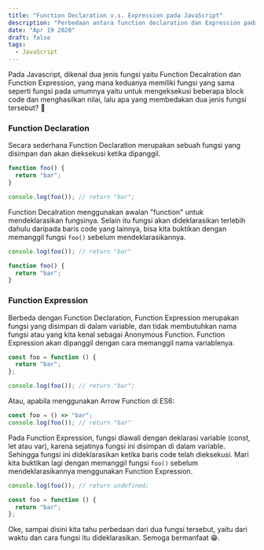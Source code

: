 ```yaml
---
title: "Function Declaration v.s. Expression pada JavaScript"
description: "Perbedaan antara function declaration dan Expression pada JavaScript."
date: "Apr 19 2020"
draft: false
tags:
  - JavaScript
---
```


Pada Javascript, dikenal dua jenis fungsi yaitu Function Decalration dan Function Expression, yang mana keduanya memiliki fungsi yang sama seperti fungsi pada umumnya yaitu untuk mengeksekusi beberapa block code dan menghasilkan nilai, lalu apa yang membedakan dua jenis fungsi tersebut? 🤔

### Function Declaration

Secara sederhana Function Declaration merupakan sebuah fungsi yang disimpan dan akan dieksekusi ketika dipanggil.

```js
function foo() {
  return "bar";
}

console.log(foo()); // return "bar";
```

Function Decalration menggunakan awalan "function" untuk mendeklarasikan fungsinya. Selain itu fungsi akan dideklarasikan terlebih dahulu daripada baris code yang lainnya, bisa kita buktikan dengan memanggil fungsi `foo()` sebelum mendeklarasikannya.

```js
console.log(foo()); // return "bar"

function foo() {
  return "bar";
}
```

### Function Expression

Berbeda dengan Function Declaration, Function Expression merupakan fungsi yang disimpan di dalam variable, dan tidak membutuhkan nama fungsi atau yang kita kenal sebagai Anonymous Function. Function Expression akan dipanggil dengan cara memanggil nama variablenya.

```js
const foo = function () {
  return "bar";
};

console.log(foo()); // return "bar";
```

Atau, apabila menggunakan Arrow Function di ES6:

```js
const foo = () => "bar";
console.log(foo()); // return "bar"
```

Pada Function Expression, fungsi diawali dengan deklarasi variable (const, let atau var), karena sejatinya fungsi ini disimpan di dalam variable. Sehingga fungsi ini dideklarasikan ketika baris code telah dieksekusi. Mari kita buktikan lagi dengan memanggil fungsi `foo()` sebelum mendeklarasikannya menggunakan Function Expression.

```js
console.log(foo()); // return undefined;

const foo = function () {
  return "bar";
};
```

Oke, sampai disini kita tahu perbedaan dari dua fungsi tersebut, yaitu dari waktu dan cara fungsi itu dideklarasikan. Semoga bermanfaat 😁.
